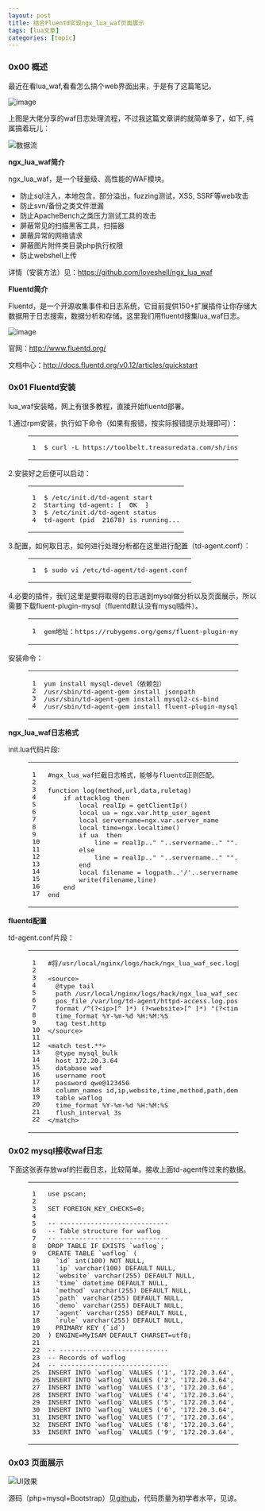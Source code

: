 ```yaml
---
layout: post
title: 结合Fluentd实现ngx_lua_waf页面展示 
tags: [lua文章]
categories: [topic]
---
```

<h3 id="0x00-概述"><a href="#0x00-概述" class="headerlink" title="0x00 概述"></a>0x00 概述</h3><p>最近在看lua_waf,看看怎么搞个web界面出来，于是有了这篇笔记。</p>
<p><img src="http://image.3001.net/images/20170223/14878422689085.png" alt="image"/></p>
<p>上图是大佬分享的waf日志处理流程，不过我这篇文章讲的就简单多了，如下, 纯属搞着玩儿：</p>
<img src="https://www.maliciouskr.cc//2016/10/20/结合Fluentd实现ngx_lua_waf页面展示/fluentd_waf1.jpg" title="数据流"/>
<p><strong>ngx_lua_waf简介</strong></p>
<p>ngx_lua_waf，是一个轻量级、高性能的WAF模块。</p>
<ul>
<li>防止sql注入，本地包含，部分溢出，fuzzing测试，XSS, SSRF等web攻击</li>
<li>防止svn/备份之类文件泄漏</li>
<li>防止ApacheBench之类压力测试工具的攻击</li>
<li>屏蔽常见的扫描黑客工具，扫描器</li>
<li>屏蔽异常的网络请求</li>
<li>屏蔽图片附件类目录php执行权限</li>
<li>防止webshell上传</li>
</ul>
<p>详情（安装方法）见：<a href="https://github.com/loveshell/ngx_lua_waf" target="_blank" rel="noopener noreferrer">https://github.com/loveshell/ngx_lua_waf</a></p>
<p><strong>Fluentd简介</strong></p>
<p>Fluentd，是一个开源收集事件和日志系统，它目前提供150+扩展插件让你存储大数据用于日志搜索，数据分析和存储。这里我们用fluentd搜集lua_waf日志。</p>
<p><img src="http://docs.fluentd.org/images/fluentd-architecture.png" alt="image"/></p>
<p>官网：<a href="http://www.fluentd.org/" target="_blank" rel="noopener noreferrer">http://www.fluentd.org/</a></p>
<p>文档中心：<a href="http://docs.fluentd.org/v0.12/articles/quickstart" target="_blank" rel="noopener noreferrer">http://docs.fluentd.org/v0.12/articles/quickstart</a></p>
<h3 id="0x01-Fluentd安装"><a href="#0x01-Fluentd安装" class="headerlink" title="0x01 Fluentd安装"></a>0x01 Fluentd安装</h3><p>lua_waf安装略，网上有很多教程，直接开始fluentd部署。</p>
<p>1.通过rpm安装，执行如下命令（如果有报错，按实际报错提示处理即可）：<br/></p><figure class="highlight plain"><table><tbody><tr><td class="gutter"><pre><span class="line">1</span><br/></pre></td><td class="code"><pre><span class="line">$ curl -L https://toolbelt.treasuredata.com/sh/install-redhat-td-agent2.sh | sh</span><br/></pre></td></tr></tbody></table></figure><p></p>
<p>2.安装好之后便可以启动：</p>
<figure class="highlight plain"><table><tbody><tr><td class="gutter"><pre><span class="line">1</span><br/><span class="line">2</span><br/><span class="line">3</span><br/><span class="line">4</span><br/></pre></td><td class="code"><pre><span class="line">$ /etc/init.d/td-agent start </span><br/><span class="line">Starting td-agent: [  OK  ]</span><br/><span class="line">$ /etc/init.d/td-agent status</span><br/><span class="line">td-agent (pid  21678) is running...</span><br/></pre></td></tr></tbody></table></figure>
<p>3.配置，如何取日志，如何进行处理分析都在这里进行配置（td-agent.conf）：</p>
<figure class="highlight plain"><table><tbody><tr><td class="gutter"><pre><span class="line">1</span><br/></pre></td><td class="code"><pre><span class="line">$ sudo vi /etc/td-agent/td-agent.conf</span><br/></pre></td></tr></tbody></table></figure>
<p>4.必要的插件，我们这里是要将取得的日志送到mysql做分析以及页面展示，所以需要下载fluent-plugin-mysql（fluentd默认没有mysql插件）。</p>
<figure class="highlight plain"><table><tbody><tr><td class="gutter"><pre><span class="line">1</span><br/></pre></td><td class="code"><pre><span class="line">gem地址：https://rubygems.org/gems/fluent-plugin-mysql/versions/0.1.5</span><br/></pre></td></tr></tbody></table></figure>
<p>安装命令：</p>
<figure class="highlight plain"><table><tbody><tr><td class="gutter"><pre><span class="line">1</span><br/><span class="line">2</span><br/><span class="line">3</span><br/><span class="line">4</span><br/></pre></td><td class="code"><pre><span class="line">yum install mysql-devel（依赖包）</span><br/><span class="line">/usr/sbin/td-agent-gem install jsonpath</span><br/><span class="line">/usr/sbin/td-agent-gem install mysql2-cs-bind</span><br/><span class="line">/usr/sbin/td-agent-gem install fluent-plugin-mysql -v 0.1.5</span><br/></pre></td></tr></tbody></table></figure>
<p><strong>ngx_lua_waf日志格式</strong></p>
<p>init.lua代码片段:</p>
<figure class="highlight plain"><table><tbody><tr><td class="gutter"><pre><span class="line">1</span><br/><span class="line">2</span><br/><span class="line">3</span><br/><span class="line">4</span><br/><span class="line">5</span><br/><span class="line">6</span><br/><span class="line">7</span><br/><span class="line">8</span><br/><span class="line">9</span><br/><span class="line">10</span><br/><span class="line">11</span><br/><span class="line">12</span><br/><span class="line">13</span><br/><span class="line">14</span><br/><span class="line">15</span><br/><span class="line">16</span><br/><span class="line">17</span><br/></pre></td><td class="code"><pre><span class="line">#ngx_lua_waf拦截日志格式，能够与fluentd正则匹配。</span><br/><span class="line"></span><br/><span class="line">function log(method,url,data,ruletag)</span><br/><span class="line">    if attacklog then</span><br/><span class="line">        local realIp = getClientIp()</span><br/><span class="line">        local ua = ngx.var.http_user_agent</span><br/><span class="line">        local servername=ngx.var.server_name</span><br/><span class="line">        local time=ngx.localtime()</span><br/><span class="line">        if ua  then</span><br/><span class="line">            line = realIp..&#34; &#34;..servername..&#34; &#34;&#34;..time..&#34;&#34; &#34;&#34;..method..&#34; &#34;..servername..url..&#34;&#34; &#34;&#34;..data..&#34;&#34; &#34;&#34;..ua..&#34;&#34; &#34;&#34;..ruletag..&#34;&#34;n&#34;</span><br/><span class="line">        else</span><br/><span class="line">            line = realIp..&#34; &#34;..servername..&#34; &#34;&#34;..time..&#34;&#34; &#34;&#34;..method..&#34; &#34;..servername..url..&#34;&#34; &#34;&#34;..data..&#34;&#34; - &#34;&#34;..ruletag..&#34;&#34;n&#34;</span><br/><span class="line">        end</span><br/><span class="line">        local filename = logpath..&#39;/&#39;..servername..&#34;_sec.log&#34;</span><br/><span class="line">        write(filename,line)</span><br/><span class="line">    end</span><br/><span class="line">end</span><br/></pre></td></tr></tbody></table></figure>
<p><strong>fluentd配置</strong></p>
<p>td-agent.conf片段：</p>
<figure class="highlight plain"><table><tbody><tr><td class="gutter"><pre><span class="line">1</span><br/><span class="line">2</span><br/><span class="line">3</span><br/><span class="line">4</span><br/><span class="line">5</span><br/><span class="line">6</span><br/><span class="line">7</span><br/><span class="line">8</span><br/><span class="line">9</span><br/><span class="line">10</span><br/><span class="line">11</span><br/><span class="line">12</span><br/><span class="line">13</span><br/><span class="line">14</span><br/><span class="line">15</span><br/><span class="line">16</span><br/><span class="line">17</span><br/><span class="line">18</span><br/><span class="line">19</span><br/><span class="line">20</span><br/><span class="line">21</span><br/><span class="line">22</span><br/></pre></td><td class="code"><pre><span class="line">#将/usr/local/nginx/logs/hack/ngx_lua_waf_sec.log日志实时同步到mysql</span><br/><span class="line"></span><br/><span class="line">&lt;source&gt;</span><br/><span class="line">  @type tail</span><br/><span class="line">  path /usr/local/nginx/logs/hack/ngx_lua_waf_sec.log</span><br/><span class="line">  pos_file /var/log/td-agent/httpd-access.log.pos</span><br/><span class="line">  format /^(?&lt;ip&gt;[^ ]*) (?&lt;website&gt;[^ ]*) &#34;(?&lt;time&gt;[^&#34;]*)&#34; &#34;(?&lt;method&gt;S+)(?: +(?&lt;path&gt;[^&#34;]*))?&#34; &#34;(?&lt;demo&gt;[^&#34;]*)&#34; &#34;(?&lt;agent&gt;[^&#34;]*)&#34; &#34;(?&lt;rule&gt;[^&#34;]*)&#34;$/</span><br/><span class="line">  time_format %Y-%m-%d %H:%M:%S</span><br/><span class="line">  tag test.http</span><br/><span class="line">&lt;/source&gt;</span><br/><span class="line"></span><br/><span class="line">&lt;match test.**&gt;</span><br/><span class="line">  @type mysql_bulk</span><br/><span class="line">  host 172.20.3.64</span><br/><span class="line">  database waf</span><br/><span class="line">  username root</span><br/><span class="line">  password qwe@123456</span><br/><span class="line">  column_names id,ip,website,time,method,path,demo,agent,rule</span><br/><span class="line">  table waflog</span><br/><span class="line">  time_format %Y-%m-%d %H:%M:%S</span><br/><span class="line">  flush_interval 3s</span><br/><span class="line">&lt;/match&gt;</span><br/></pre></td></tr></tbody></table></figure>
<h3 id="0x02-mysql接收waf日志"><a href="#0x02-mysql接收waf日志" class="headerlink" title="0x02 mysql接收waf日志"></a>0x02 mysql接收waf日志</h3><p>下面这张表存放waf的拦截日志，比较简单。接收上面td-agent传过来的数据。</p>
<figure class="highlight plain"><table><tbody><tr><td class="gutter"><pre><span class="line">1</span><br/><span class="line">2</span><br/><span class="line">3</span><br/><span class="line">4</span><br/><span class="line">5</span><br/><span class="line">6</span><br/><span class="line">7</span><br/><span class="line">8</span><br/><span class="line">9</span><br/><span class="line">10</span><br/><span class="line">11</span><br/><span class="line">12</span><br/><span class="line">13</span><br/><span class="line">14</span><br/><span class="line">15</span><br/><span class="line">16</span><br/><span class="line">17</span><br/><span class="line">18</span><br/><span class="line">19</span><br/><span class="line">20</span><br/><span class="line">21</span><br/><span class="line">22</span><br/><span class="line">23</span><br/><span class="line">24</span><br/><span class="line">25</span><br/><span class="line">26</span><br/><span class="line">27</span><br/><span class="line">28</span><br/><span class="line">29</span><br/><span class="line">30</span><br/><span class="line">31</span><br/><span class="line">32</span><br/><span class="line">33</span><br/></pre></td><td class="code"><pre><span class="line">use pscan;</span><br/><span class="line"></span><br/><span class="line">SET FOREIGN_KEY_CHECKS=0;</span><br/><span class="line"></span><br/><span class="line">-- ----------------------------</span><br/><span class="line">-- Table structure for waflog</span><br/><span class="line">-- ----------------------------</span><br/><span class="line">DROP TABLE IF EXISTS `waflog`;</span><br/><span class="line">CREATE TABLE `waflog` (</span><br/><span class="line">  `id` int(100) NOT NULL,</span><br/><span class="line">  `ip` varchar(100) DEFAULT NULL,</span><br/><span class="line">  `website` varchar(255) DEFAULT NULL,</span><br/><span class="line">  `time` datetime DEFAULT NULL,</span><br/><span class="line">  `method` varchar(255) DEFAULT NULL,</span><br/><span class="line">  `path` varchar(255) DEFAULT NULL,</span><br/><span class="line">  `demo` varchar(255) DEFAULT NULL,</span><br/><span class="line">  `agent` varchar(255) DEFAULT NULL,</span><br/><span class="line">  `rule` varchar(255) DEFAULT NULL,</span><br/><span class="line">  PRIMARY KEY (`id`)</span><br/><span class="line">) ENGINE=MyISAM DEFAULT CHARSET=utf8;</span><br/><span class="line"></span><br/><span class="line">-- ----------------------------</span><br/><span class="line">-- Records of waflog</span><br/><span class="line">-- ----------------------------</span><br/><span class="line">INSERT INTO `waflog` VALUES (&#39;1&#39;, &#39;172.20.3.64&#39;, &#39;www.maliciouskr.cc&#39;, &#39;2016-09-08 20:18:03&#39;, &#39;GET&#39;, &#39;/dump.php?&lt;img&lt;!--+--&gt; src=x onerror=alert(9549);//&gt;&lt;!-- --&gt;&#39;, &#39;-&#39;, &#39;Mozilla/5.0 (Windows NT 6.1; WOW64) AppleWebKit/537.21 (KHTML, like Gecko) Chrome/41.0.2228.0 Safari/537.21&#39;, &#39;(?:define|eval|file_get_contents|include|require|require_once|shell_exec|phpinfo|system|passthru|preg_\\w+|execute|echo|print|print_r|var_dump|(fp)open|alert|showmodaldialog)\\(\&#34;&#39;);</span><br/><span class="line">INSERT INTO `waflog` VALUES (&#39;2&#39;, &#39;172.20.3.64&#39;, &#39;www.maliciouskr.cc&#39;, &#39;2016-09-08 20:18:03&#39;, &#39;GET&#39;, &#39;/dump.php?&lt;img&lt;!--+--&gt; src=x onerror=alert(9549);//&gt;&lt;!-- --&gt;&#39;, &#39;-&#39;, &#39;Mozilla/5.0 (Windows NT 6.1; WOW64) AppleWebKit/537.21 (KHTML, like Gecko) Chrome/41.0.2228.0 Safari/537.21&#39;, &#39;(?:define|eval|file_get_contents|include|require|require_once|shell_exec|phpinfo|system|passthru|preg_\\w+|execute|echo|print|print_r|var_dump|(fp)open|alert|showmodaldialog)\\(\&#34;&#39;);</span><br/><span class="line">INSERT INTO `waflog` VALUES (&#39;3&#39;, &#39;172.20.3.64&#39;, &#39;www.maliciouskr.cc&#39;, &#39;2016-09-08 20:18:03&#39;, &#39;GET&#39;, &#39;/dump.php?&lt;img&lt;!--+--&gt; src=x onerror=alert(9549);//&gt;&lt;!-- --&gt;&#39;, &#39;-&#39;, &#39;Mozilla/5.0 (Windows NT 6.1; WOW64) AppleWebKit/537.21 (KHTML, like Gecko) Chrome/41.0.2228.0 Safari/537.21&#39;, &#39;(?:define|eval|file_get_contents|include|require|require_once|shell_exec|phpinfo|system|passthru|preg_\\w+|execute|echo|print|print_r|var_dump|(fp)open|alert|showmodaldialog)\\(\&#34;&#39;);</span><br/><span class="line">INSERT INTO `waflog` VALUES (&#39;4&#39;, &#39;172.20.3.64&#39;, &#39;www.maliciouskr.cc&#39;, &#39;2016-09-08 20:18:03&#39;, &#39;GET&#39;, &#39;/dump.php?&lt;img&lt;!--+--&gt; src=x onerror=alert(9549);//&gt;&lt;!-- --&gt;&#39;, &#39;-&#39;, &#39;Mozilla/5.0 (Windows NT 6.1; WOW64) AppleWebKit/537.21 (KHTML, like Gecko) Chrome/41.0.2228.0 Safari/537.21&#39;, &#39;(?:define|eval|file_get_contents|include|require|require_once|shell_exec|phpinfo|system|passthru|preg_\\w+|execute|echo|print|print_r|var_dump|(fp)open|alert|showmodaldialog)\\(\&#34;&#39;);</span><br/><span class="line">INSERT INTO `waflog` VALUES (&#39;5&#39;, &#39;172.20.3.64&#39;, &#39;www.maliciouskr.cc&#39;, &#39;2016-09-08 20:18:03&#39;, &#39;GET&#39;, &#39;/dump.php?&lt;img&lt;!--+--&gt; src=x onerror=alert(9549);//&gt;&lt;!-- --&gt;&#39;, &#39;-&#39;, &#39;Mozilla/5.0 (Windows NT 6.1; WOW64) AppleWebKit/537.21 (KHTML, like Gecko) Chrome/41.0.2228.0 Safari/537.21&#39;, &#39;(?:define|eval|file_get_contents|include|require|require_once|shell_exec|phpinfo|system|passthru|preg_\\w+|execute|echo|print|print_r|var_dump|(fp)open|alert|showmodaldialog)\\(\&#34;&#39;);</span><br/><span class="line">INSERT INTO `waflog` VALUES (&#39;6&#39;, &#39;172.20.3.64&#39;, &#39;www.maliciouskr.cc&#39;, &#39;2016-09-08 20:18:03&#39;, &#39;GET&#39;, &#39;/dump.php?&lt;img&lt;!--+--&gt; src=x onerror=alert(9549);//&gt;&lt;!-- --&gt;&#39;, &#39;-&#39;, &#39;Mozilla/5.0 (Windows NT 6.1; WOW64) AppleWebKit/537.21 (KHTML, like Gecko) Chrome/41.0.2228.0 Safari/537.21&#39;, &#39;(?:define|eval|file_get_contents|include|require|require_once|shell_exec|phpinfo|system|passthru|preg_\\w+|execute|echo|print|print_r|var_dump|(fp)open|alert|showmodaldialog)\\(\&#34;&#39;);</span><br/><span class="line">INSERT INTO `waflog` VALUES (&#39;7&#39;, &#39;172.20.3.64&#39;, &#39;www.maliciouskr.cc&#39;, &#39;2016-09-08 20:18:03&#39;, &#39;GET&#39;, &#39;/dump.php?&lt;img&lt;!--+--&gt; src=x onerror=alert(9549);//&gt;&lt;!-- --&gt;&#39;, &#39;-&#39;, &#39;Mozilla/5.0 (Windows NT 6.1; WOW64) AppleWebKit/537.21 (KHTML, like Gecko) Chrome/41.0.2228.0 Safari/537.21&#39;, &#39;(?:define|eval|file_get_contents|include|require|require_once|shell_exec|phpinfo|system|passthru|preg_\\w+|execute|echo|print|print_r|var_dump|(fp)open|alert|showmodaldialog)\\(\&#34;&#39;);</span><br/><span class="line">INSERT INTO `waflog` VALUES (&#39;8&#39;, &#39;172.20.3.64&#39;, &#39;www.maliciouskr.cc&#39;, &#39;2016-09-08 20:18:03&#39;, &#39;GET&#39;, &#39;/dump.php?&lt;img&lt;!--+--&gt; src=x onerror=alert(9549);//&gt;&lt;!-- --&gt;&#39;, &#39;-&#39;, &#39;Mozilla/5.0 (Windows NT 6.1; WOW64) AppleWebKit/537.21 (KHTML, like Gecko) Chrome/41.0.2228.0 Safari/537.21&#39;, &#39;(?:define|eval|file_get_contents|include|require|require_once|shell_exec|phpinfo|system|passthru|preg_\\w+|execute|echo|print|print_r|var_dump|(fp)open|alert|showmodaldialog)\\(\&#34;&#39;);</span><br/><span class="line">INSERT INTO `waflog` VALUES (&#39;9&#39;, &#39;172.20.3.64&#39;, &#39;www.maliciouskr.cc&#39;, &#39;2016-09-08 20:18:03&#39;, &#39;GET&#39;, &#39;/dump.php?&lt;img&lt;!--+--&gt; src=x onerror=alert(9549);//&gt;&lt;!-- --&gt;&#39;, &#39;-&#39;, &#39;Mozilla/5.0 (Windows NT 6.1; WOW64) AppleWebKit/537.21 (KHTML, like Gecko) Chrome/41.0.2228.0 Safari/537.21&#39;, &#39;(?:define|eval|file_get_contents|include|require|require_once|shell_exec|phpinfo|system|passthru|preg_\\w+|execute|echo|print|print_r|var_dump|(fp)open|alert|showmodaldialog)\\(\&#34;&#39;);</span><br/></pre></td></tr></tbody></table></figure>
<h3 id="0x03-页面展示"><a href="#0x03-页面展示" class="headerlink" title="0x03 页面展示"></a>0x03 页面展示</h3><img src="https://www.maliciouskr.cc//2016/10/20/结合Fluentd实现ngx_lua_waf页面展示/fluentd_waf2.png" title="UI效果"/>
<p>源码（php+mysql+Bootstrap）见<a href="https://github.com/maliciouskr/lua_waf_ui" target="_blank" rel="noopener noreferrer">github</a>，代码质量为初学者水平，见谅。</p>